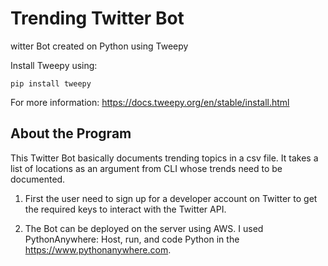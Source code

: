 # Trending Twitter Bot

witter Bot created on Python using Tweepy

Install Tweepy using:

```angular2html
pip install tweepy
```
For more information: https://docs.tweepy.org/en/stable/install.html

## About the Program

This Twitter Bot basically documents trending topics in a csv file. 
It takes a list of locations as an argument from CLI whose trends need to be documented.

1) First the user need to sign up for a developer account on Twitter to get the required keys to interact with the Twitter API.

2) The Bot can be deployed on the server using AWS. I used
PythonAnywhere: Host, run, and code Python in the https://www.pythonanywhere.com.